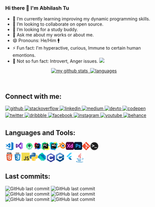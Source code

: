 ### Hi there 👋 I'm Abhilash Tu

- 🌱 I’m currently learning improving my dynamic programming skills.
- 👯 I’m looking to collaborate on open source.
- 🤔 I’m looking for a study buddy.
- 💬 Ask me about my works or about me.
- 😄 Pronouns: He/Him 🚹
- ⚡ Fun fact: I'm hyperactive, curious, Immune to certain human emontions.
- 🤨 Not so fun fact: Introvert, Anger issues.
![](https://komarev.com/ghpvc/?username=AbhilashTUofficial)
<!-- status codes -->
<a align="center" href="https://abhilashtuofficial.github.io">
    <p align="center">
    <img src="https://github-readme-stats.vercel.app/api?username=abhilashtuofficial&show_icons=true&theme=midnight-purple" alt="my github stats" width="420"/>&nbsp;
                <img src="https://github-readme-stats.vercel.app/api/top-langs/?username=abhilashtuofficial&layout=compact&theme=midnight-purple" alt="languages" height="165">
    </p>
</a>

<br/>

## Connect with me:  
<a href="https://github.com/AbhilashTUofficial" target="_blank">
<img src=https://img.shields.io/badge/github-%2324292e.svg?&style=for-the-badge&logo=github&logoColor=white alt=github style="margin-bottom: 5px;" />
</a>
<a href="https://stackoverflow.com/story/abhilash-tu" target="_blank">
<img src=https://img.shields.io/badge/stackoverflow-%23F28032.svg?&style=for-the-badge&logo=stackoverflow&logoColor=white alt=stackoverflow style="margin-bottom: 5px;" />
</a>
<a href="https://www.linkedin.com/in/abhilash-tu-160630190/" target="_blank">
<img src=https://img.shields.io/badge/linkedin-%231E77B5.svg?&style=for-the-badge&logo=linkedin&logoColor=white alt=linkedin style="margin-bottom: 5px;" />
</a>
<a href="https://medium.com/@abhilash-tu" target="_blank">
<img src=https://img.shields.io/badge/medium-%23292929.svg?&style=for-the-badge&logo=medium&logoColor=white alt=medium style="margin-bottom: 5px;" />
</a>
<a href="https://dev.to/abhilashtuofficial" target="_blank">
<img src=https://img.shields.io/badge/dev.to-%2308090A.svg?&style=for-the-badge&logo=dev.to&logoColor=white alt=devto style="margin-bottom: 5px;" />
</a>
<a href="https://codepen.io/abhilash_tu" target="_blank">
<img src=https://img.shields.io/badge/codepen-%23131417.svg?&style=for-the-badge&logo=codepen&logoColor=white alt=codepen style="margin-bottom: 5px;" />
</a>
<a href="https://twitter.com/Abhilash_TU" target="_blank">
<img src=https://img.shields.io/badge/twitter-%2300acee.svg?&style=for-the-badge&logo=twitter&logoColor=white alt=twitter style="margin-bottom: 5px;" />
</a>
<a href="https://dribbble.com/Abhilash_Tu" target="_blank">
<img src=https://img.shields.io/badge/dribbble-%23E45285.svg?&style=for-the-badge&logo=dribbble&logoColor=white alt=dribbble style="margin-bottom: 5px;" />
</a>
<a href="https://www.facebook.com/Abhilashtuofficial" target="_blank">
<img src=https://img.shields.io/badge/facebook-%232E87FB.svg?&style=for-the-badge&logo=facebook&logoColor=white alt=facebook style="margin-bottom: 5px;" />
</a>
<a href="https://www.instagram.com/abhilash_tu/" target="_blank">
<img src=https://img.shields.io/badge/instagram-%23000000.svg?&style=for-the-badge&logo=instagram&logoColor=white alt=instagram style="margin-bottom: 5px;" />
</a>
<a href="https://www.youtube.com/channel/UC8iP2LKB-V1g2jMTbe6Pb4Q" target="_blank">
<img src=https://img.shields.io/badge/youtube-%23EE4831.svg?&style=for-the-badge&logo=youtube&logoColor=white alt=youtube style="margin-bottom: 5px;" />
</a>
<a href="https://www.behance.net/abhilashstorm" target="_blank">
<img src=https://img.shields.io/badge/behance-%23191919.svg?&style=for-the-badge&logo=behance&logoColor=white alt=behance style="margin-bottom: 5px;" />
</a>   

<br/>

## Languages and Tools:

[<img align="left" alt="Visual Studio Code" width="26px" src="https://raw.githubusercontent.com/github/explore/80688e429a7d4ef2fca1e82350fe8e3517d3494d/topics/visual-studio-code/visual-studio-code.png">][vscode]
[<img align="left" alt="Visual Studio" width="38px" src="https://github.com/AbhilashTUofficial/AbhilashTuofficial/blob/main/logos/tools/visualstudio.png">][vscode]
[<img align="left" alt="Android studio" width="26px" src="https://github.com/AbhilashTUofficial/AbhilashTuofficial/blob/main/logos/tools/androidstudio.png">][android]
[<img align="left" alt="Intellij" width="26px" src="https://github.com/AbhilashTUofficial/AbhilashTuofficial/blob/main/logos/tools/intellij.png">][java]
[<img align="left" alt="Pycharm" width="26px" src="https://github.com/AbhilashTUofficial/AbhilashTuofficial/blob/main/logos/tools/pycharm.png">][python]
[<img align="left" alt="Webstorm" width="26px" src="https://github.com/AbhilashTUofficial/AbhilashTuofficial/blob/main/logos/tools/webstorm.png">][web]
[<img align="left" alt="Blender" width="26px" src="https://github.com/AbhilashTUofficial/AbhilashTuofficial/blob/main/logos/tools/blender.png">][behance]
[<img align="left" alt="Adobe xd" width="26px" src="https://github.com/AbhilashTUofficial/AbhilashTuofficial/blob/main/logos/tools/xd.png">][behance]
[<img align="left" alt="Photoshop" width="26px" src="https://github.com/AbhilashTUofficial/AbhilashTuofficial/blob/main/logos/tools/ps.png">][behance]

[<img align="left" alt="Git" width="26px" src="https://github.com/AbhilashTUofficial/AbhilashTuofficial/blob/main/logos/tools/git.png">][github]
[<img align="left" alt="Terminal" width="26px" src="https://raw.githubusercontent.com/github/explore/80688e429a7d4ef2fca1e82350fe8e3517d3494d/topics/terminal/terminal.png">][github]
<br/><br/>
[<img align="left" alt="HTML5" width="26px" src="https://raw.githubusercontent.com/github/explore/80688e429a7d4ef2fca1e82350fe8e3517d3494d/topics/html/html.png">][web]
[<img align="left" alt="CSS3" width="26px" src="https://raw.githubusercontent.com/github/explore/80688e429a7d4ef2fca1e82350fe8e3517d3494d/topics/css/css.png">][web]
[<img align="left" alt="JavaScript" width="26px" src="https://raw.githubusercontent.com/github/explore/80688e429a7d4ef2fca1e82350fe8e3517d3494d/topics/javascript/javascript.png">][js]
[<img align="left" alt="python" width="26px" src="https://github.com/AbhilashTUofficial/AbhilashTuofficial/blob/main/logos/tools/python.png">][python]
[<img align="left" alt="Dart" width="26px" src="https://github.com/AbhilashTUofficial/AbhilashTuofficial/blob/main/logos/tools/dart.png">][dart]
[<img align="left" alt="C" width="32px" src="https://github.com/AbhilashTUofficial/AbhilashTuofficial/blob/main/logos/tools/c.png">][c/c++]
[<img align="left" alt="C++" width="26px" src="https://github.com/AbhilashTUofficial/AbhilashTuofficial/blob/main/logos/tools/cpp.png">][c/c++]
[<img align="left" alt="Flutter" width="34px" src="https://github.com/AbhilashTUofficial/AbhilashTuofficial/blob/main/logos/tools/flutter.png">][flutter]
[<img align="left" alt="Java" width="32px" src="https://github.com/AbhilashTUofficial/AbhilashTuofficial/blob/main/logos/tools/java.png">][java]
<br/><br/>

## Last commits:

![GitHub last commit](https://img.shields.io/github/last-commit/AbhilashTuofficial/cpp-programming?color=blue&label=c%2B%2B%20programming&logo=c%2B%2B&style=for-the-badge)
![GitHub last commit](https://img.shields.io/github/last-commit/AbhilashTuofficial/java-programming?color=orange&label=java%20programming&logo=java&style=for-the-badge)
<br/>
![GitHub last commit](https://img.shields.io/github/last-commit/AbhilashTuofficial/javaScript-programming?color=yellow&label=javaScript%20programming&logo=javascript&style=for-the-badge)
![GitHub last commit](https://img.shields.io/github/last-commit/AbhilashTuofficial/python-programming?color=blue&label=python%20programming&logo=python&style=for-the-badge)
<br/>
![GitHub last commit](https://img.shields.io/github/last-commit/AbhilashTUofficial/Flutter-programming?color=blue&label=Flutter%20programming&logo=flutter&logoColor=lightblue&style=for-the-badge)
![GitHub last commit](https://img.shields.io/github/last-commit/AbhilashTUofficial/Dynamic-programming?color=purple&label=Dynamic%20programming&logo=convertio&logoColor=white&style=for-the-badge)

[website]: https://abhilashtuofficial.github.io/
[youtube]: https://www.youtube.com/channel/UC8iP2LKB-V1g2jMTbe6Pb4Q
[instagram]: https://www.instagram.com/abhilash_tu/
[linkdein]: https://www.linkedin.com/in/abhilash-tu-160630190/
[vscode]: https://code.visualstudio.com/
[github]: https://github.com/AbhilashTUofficial
[web]: https://github.com/AbhilashTUofficial/Web-development
[js]: https://github.com/AbhilashTUofficial/JavaScript-programming
[python]: https://github.com/AbhilashTUofficial/Python-programming
[dart]: https://github.com/AbhilashTUofficial/CloneApps
[c/c++]: https://github.com/AbhilashTUofficial/Cpp-programming
[flutter]: https://github.com/AbhilashTUofficial/CloneApps
[java]: https://github.com/AbhilashTUofficial/java-programming
[android]: https://github.com/AbhilashTUofficial/CloneApps
[behance]: https://www.behance.net/abhilashstorm
